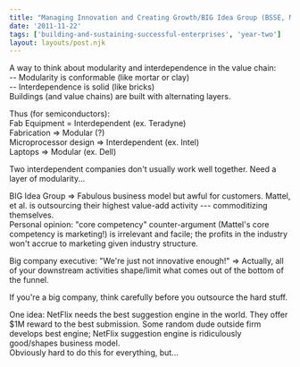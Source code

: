 ```yaml
---
title: "Managing Innovation and Creating Growth/BIG Idea Group (BSSE, Monday, Week 12)"
date: '2011-11-22'
tags: ['building-and-sustaining-successful-enterprises', 'year-two']
layout: layouts/post.njk
---
```


A way to think about modularity and interdependence in the value chain:\
-- Modularity is conformable (like mortar or clay)\
-- Interdependence is solid (like bricks)\
Buildings (and value chains) are built with alternating layers.

Thus (for semiconductors):\
Fab Equipment = Interdependent (ex. Teradyne)\
Fabrication => Modular (?)\
Microprocessor design => Interdependent (ex. Intel)\
Laptops => Modular (ex. Dell)

Two interdependent companies don't usually work well together. Need a layer of modularity...

BIG Idea Group => Fabulous business model but awful for customers. Mattel, et al. is outsourcing their highest value-add activity --- commoditizing themselves.\
Personal opinion: "core competency" counter-argument (Mattel's core competency is marketing!) is irrelevant and facile; the profits in the industry won't accrue to marketing given industry structure.

Big company executive: "We're just not innovative enough!" => Actually, all of your downstream activities shape/limit what comes out of the bottom of the funnel.

If you're a big company, think carefully before you outsource the hard stuff.

One idea: NetFlix needs the best suggestion engine in the world. They offer $1M reward to the best submission. Some random dude outside firm develops best engine; NetFlix suggestion engine is ridiculously good/shapes business model.\
Obviously hard to do this for everything, but...
